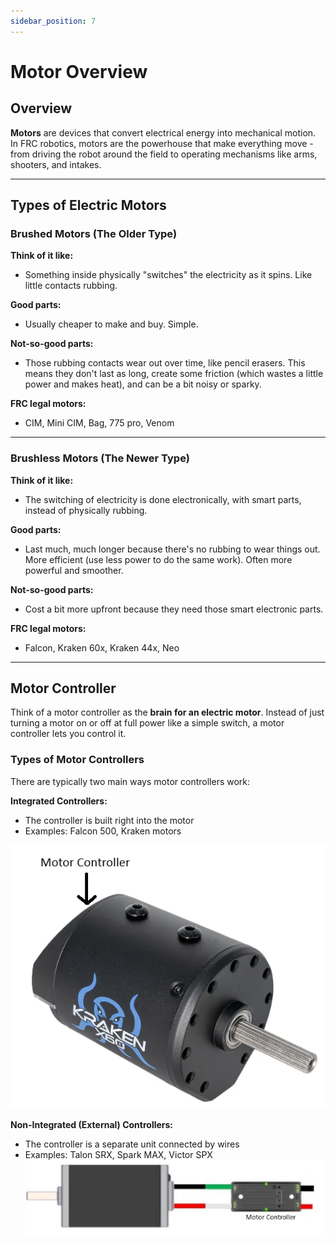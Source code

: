 ```yaml
---
sidebar_position: 7
---
```


# Motor Overview

## Overview

**Motors** are devices that convert electrical energy into mechanical motion. In FRC robotics, motors are the powerhouse that make everything move - from driving the robot around the field to operating mechanisms like arms, shooters, and intakes.

---

## Types of Electric Motors

### Brushed Motors (The Older Type)

**Think of it like:**
- Something inside physically "switches" the electricity as it spins. Like little contacts rubbing.

**Good parts:**
- Usually cheaper to make and buy. Simple.

**Not-so-good parts:**
- Those rubbing contacts wear out over time, like pencil erasers. This means they don't last as long, create some friction (which wastes a little power and makes heat), and can be a bit noisy or sparky.

**FRC legal motors:**
- CIM, Mini CIM, Bag, 775 pro, Venom

---

### Brushless Motors (The Newer Type)

**Think of it like:**
- The switching of electricity is done electronically, with smart parts, instead of physically rubbing.

**Good parts:**
- Last much, much longer because there's no rubbing to wear things out. More efficient (use less power to do the same work). Often more powerful and smoother.

**Not-so-good parts:**
- Cost a bit more upfront because they need those smart electronic parts.

**FRC legal motors:**
- Falcon, Kraken 60x, Kraken 44x, Neo

---

## Motor Controller

Think of a motor controller as the **brain for an electric motor**. Instead of just turning a motor on or off at full power like a simple switch, a motor controller lets you control it.

### Types of Motor Controllers

There are typically two main ways motor controllers work:

**Integrated Controllers:**
- The controller is built right into the motor
- Examples: Falcon 500, Kraken motors

![alt text](Intergrated_Motor.png)

**Non-Integrated (External) Controllers:**
- The controller is a separate unit connected by wires
- Examples: Talon SRX, Spark MAX, Victor SPX
![alt text](non_integrated.png)